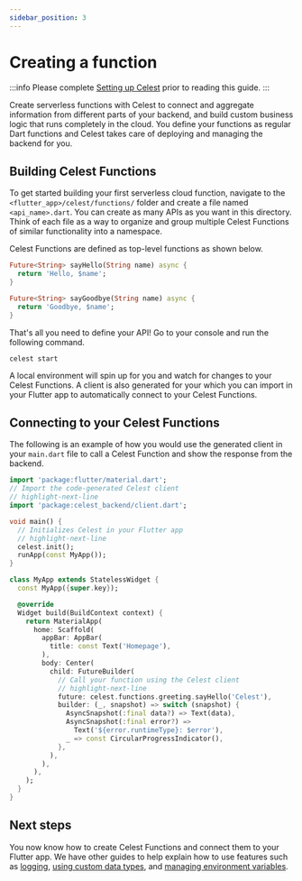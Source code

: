 ```yaml
---
sidebar_position: 3
---
```


# Creating a function

:::info
Please complete [Setting up Celest](/docs/get-started.md) prior to reading this guide.
:::

Create serverless functions with Celest to connect and aggregate information from different parts of your backend, and build custom business logic that runs completely in the cloud. You define your functions as regular Dart functions and Celest takes care of deploying and managing the backend for you.

<!-- TODO: Determine if I need another image here for explaining functions ![Function Call Flow](img/function.png) -->

## Building Celest Functions  

To get started building your first serverless cloud function, navigate to the `<flutter_app>/celest/functions/` folder and create a file named `<api_name>.dart`. You can create as many APIs as you want in this directory. Think of each file as a way to organize and group multiple Celest Functions of similar functionality into a namespace.

Celest Functions are defined as top-level functions as shown below.

```dart
Future<String> sayHello(String name) async {
  return 'Hello, $name';
}

Future<String> sayGoodbye(String name) async {
  return 'Goodbye, $name';
}
```

That's all you need to define your API! Go to your console and run the following command.

```shell
celest start
```

A local environment will spin up for you and watch for changes to your Celest Functions. A client is also generated for your which you can import in your Flutter app to automatically connect to your Celest Functions.

## Connecting to your Celest Functions

The following is an example of how you would use the generated client in your `main.dart` file to call a Celest Function and show the response from the backend.

```dart
import 'package:flutter/material.dart';
// Import the code-generated Celest client
// highlight-next-line
import 'package:celest_backend/client.dart';

void main() {
  // Initializes Celest in your Flutter app
  // highlight-next-line
  celest.init();
  runApp(const MyApp());
}

class MyApp extends StatelessWidget {
  const MyApp({super.key});

  @override
  Widget build(BuildContext context) {
    return MaterialApp(
      home: Scaffold(
        appBar: AppBar(
          title: const Text('Homepage'),
        ),
        body: Center(
          child: FutureBuilder(
            // Call your function using the Celest client
            // highlight-next-line
            future: celest.functions.greeting.sayHello('Celest'),
            builder: (_, snapshot) => switch (snapshot) {
              AsyncSnapshot(:final data?) => Text(data),
              AsyncSnapshot(:final error?) =>
                Text('${error.runtimeType}: $error'),
              _ => const CircularProgressIndicator(),
            },
          ),
        ),
      ),
    );
  }
}
```

## Next steps

You now know how to create Celest Functions and connect them to your Flutter app. We have other guides to help explain how to use features such as [logging](/docs/functions/logging.md), [using custom data types](/docs/functions/data-types.md), and [managing environment variables](/docs/functions/env-variables.md). 
